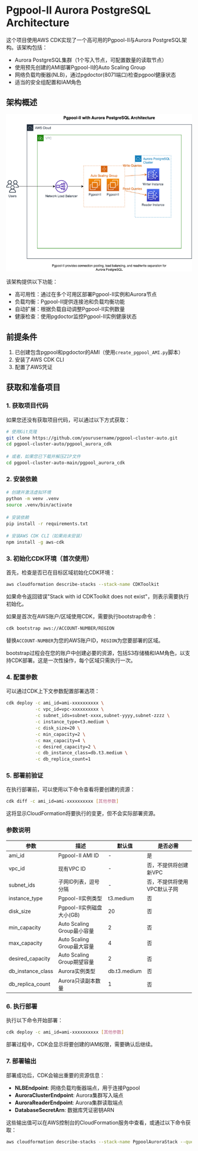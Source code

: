 # Pgpool-II Aurora PostgreSQL Architecture

这个项目使用AWS CDK实现了一个高可用的Pgpool-II与Aurora PostgreSQL架构。该架构包括：

- Aurora PostgreSQL集群（1个写入节点，可配置数量的读取节点）
- 使用预先创建的AMI部署Pgpool-II的Auto Scaling Group
- 网络负载均衡器(NLB)，通过pgdoctor(8071端口)检查pgpool健康状态
- 适当的安全组配置和IAM角色

## 架构概述

![Pgpool-Aurora架构](../pgpool-aurora-architecture.png)

该架构提供以下功能：
- 高可用性：通过在多个可用区部署Pgpool-II实例和Aurora节点
- 负载均衡：Pgpool-II提供连接池和负载均衡功能
- 自动扩展：根据负载自动调整Pgpool-II实例数量
- 健康检查：使用pgdoctor监控Pgpool-II实例健康状态

## 前提条件

1. 已创建包含pgpool和pgdoctor的AMI（使用`create_pgpool_AMI.py`脚本）
2. 安装了AWS CDK CLI
3. 配置了AWS凭证

## 获取和准备项目

### 1. 获取项目代码

如果您还没有获取项目代码，可以通过以下方式获取：

```bash
# 使用Git克隆
git clone https://github.com/yourusername/pgpool-cluster-auto.git
cd pgpool-cluster-auto/pgpool_aurora_cdk

# 或者，如果您已下载并解压ZIP文件
cd pgpool-cluster-auto-main/pgpool_aurora_cdk
```

### 2. 安装依赖

```bash
# 创建并激活虚拟环境
python -m venv .venv
source .venv/bin/activate

# 安装依赖
pip install -r requirements.txt

# 安装AWS CDK CLI（如果尚未安装）
npm install -g aws-cdk
```

### 3. 初始化CDK环境（首次使用）

首先，检查是否已在目标区域初始化CDK环境：

```bash
aws cloudformation describe-stacks --stack-name CDKToolkit
```

如果命令返回错误"Stack with id CDKToolkit does not exist"，则表示需要执行初始化。

如果是首次在AWS账户/区域使用CDK，需要执行bootstrap命令：

```bash
cdk bootstrap aws://ACCOUNT-NUMBER/REGION
```

替换`ACCOUNT-NUMBER`为您的AWS账户ID，`REGION`为您要部署的区域。

bootstrap过程会在您的账户中创建必要的资源，包括S3存储桶和IAM角色，以支持CDK部署。这是一次性操作，每个区域只需执行一次。

### 4. 配置参数

可以通过CDK上下文参数配置部署选项：

```bash
cdk deploy -c ami_id=ami-xxxxxxxxxx \
           -c vpc_id=vpc-xxxxxxxxxx \
           -c subnet_ids=subnet-xxxx,subnet-yyyy,subnet-zzzz \
           -c instance_type=t3.medium \
           -c disk_size=20 \
           -c min_capacity=2 \
           -c max_capacity=4 \
           -c desired_capacity=2 \
           -c db_instance_class=db.t3.medium \
           -c db_replica_count=1
```

### 5. 部署前验证

在执行部署前，可以使用以下命令查看将要创建的资源：

```bash
cdk diff -c ami_id=ami-xxxxxxxxxx [其他参数]
```

这将显示CloudFormation将要执行的变更，但不会实际部署资源。

### 参数说明

| 参数 | 描述 | 默认值 | 是否必需 |
|------|------|--------|----------|
| ami_id | Pgpool-II AMI ID | - | 是 |
| vpc_id | 现有VPC ID | - | 否，不提供将创建新VPC |
| subnet_ids | 子网ID列表，逗号分隔 | - | 否，不提供将使用VPC默认子网 |
| instance_type | Pgpool-II实例类型 | t3.medium | 否 |
| disk_size | Pgpool-II实例磁盘大小(GB) | 20 | 否 |
| min_capacity | Auto Scaling Group最小容量 | 2 | 否 |
| max_capacity | Auto Scaling Group最大容量 | 4 | 否 |
| desired_capacity | Auto Scaling Group期望容量 | 2 | 否 |
| db_instance_class | Aurora实例类型 | db.t3.medium | 否 |
| db_replica_count | Aurora只读副本数量 | 1 | 否 |

### 6. 执行部署

执行以下命令开始部署：

```bash
cdk deploy -c ami_id=ami-xxxxxxxxxx [其他参数]
```

部署过程中，CDK会显示将要创建的IAM权限，需要确认后继续。

### 7. 部署输出

部署成功后，CDK会输出重要的资源信息：

- **NLBEndpoint**: 网络负载均衡器端点，用于连接Pgpool
- **AuroraClusterEndpoint**: Aurora集群写入端点
- **AuroraReaderEndpoint**: Aurora集群读取端点
- **DatabaseSecretArn**: 数据库凭证密钥ARN

这些输出值可以在AWS控制台的CloudFormation服务中查看，或通过以下命令获取：

```bash
aws cloudformation describe-stacks --stack-name PgpoolAuroraStack --query "Stacks[0].Outputs"
```
